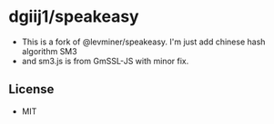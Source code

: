 # dgiij1/speakeasy

-   This is a fork of @levminer/speakeasy. I'm just add chinese hash algorithm SM3
-   and sm3.js is from GmSSL-JS with minor fix.

## License

-   MIT
